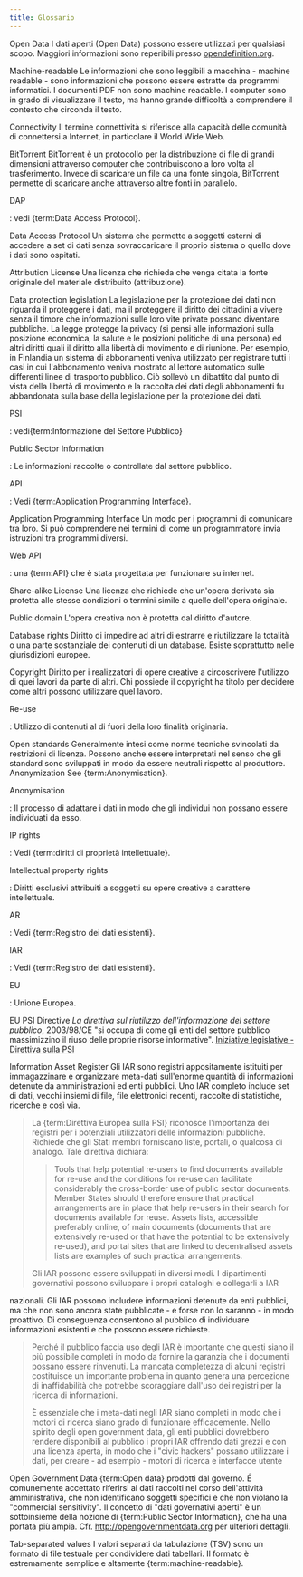```yaml
---
title: Glossario
---
```


Open Data I dati aperti (Open Data) possono essere utilizzati per qualsiasi scopo. Maggiori informazioni sono reperibili presso [opendefinition.org](http://www.opendefinition.org/).

Machine-readable Le informazioni che sono leggibili a macchina - machine readable - sono informazioni che possono essere estratte da programmi informatici. I documenti PDF non sono machine readable. I computer sono in grado di visualizzare il testo, ma hanno grande difficoltà a comprendere il contesto che circonda il testo.

Connectivity Il termine connettività si riferisce alla capacità delle comunità di connettersi a Internet, in particolare il World Wide Web.

BitTorrent BitTorrent è un protocollo per la distribuzione di file di grandi dimensioni attraverso computer che contribuiscono a loro volta al trasferimento. Invece di scaricare un file da una fonte singola, BitTorrent permette di scaricare anche attraverso altre fonti in parallelo.

DAP

:   vedi {term:Data Access Protocol}.

Data Access Protocol Un sistema che permette a soggetti esterni di accedere a set di dati senza sovraccaricare il proprio sistema o quello dove i dati sono ospitati.

Attribution License Una licenza che richieda che venga citata la fonte originale del materiale distribuito (attribuzione).

Data protection legislation La legislazione per la protezione dei dati non riguarda il proteggere i dati, ma il proteggere il diritto dei cittadini a vivere senza il timore che informazioni sulle loro vite private possano diventare pubbliche. La legge protegge la privacy (si pensi alle informazioni sulla posizione economica, la salute e le posizioni politiche di una persona) ed altri diritti quali il diritto alla libertà di movimento e di riunione. Per esempio, in Finlandia un sistema di abbonamenti veniva utilizzato per registrare tutti i casi in cui l'abbonamento veniva mostrato al lettore automatico sulle differenti linee di trasporto pubblico. Ciò sollevò un dibattito dal punto di vista della libertà di movimento e la raccolta dei dati degli abbonamenti fu abbandonata sulla base della legislazione per la protezione dei dati.

PSI

:   vedi{term:Informazione del Settore Pubblico}

Public Sector Information

:   Le informazioni raccolte o controllate dal settore pubblico.

API

:   Vedi {term:Application Programming Interface}.

Application Programming Interface Un modo per i programmi di comunicare tra loro. Si può comprendere nei termini di come un programmatore invia istruzioni tra programmi diversi.

Web API

:   una {term:API} che è stata progettata per funzionare su internet.

Share-alike License Una licenza che richiede che un'opera derivata sia protetta alle stesse condizioni o termini simile a quelle dell'opera originale.

Public domain L'opera creativa non è protetta dal diritto d'autore.

Database rights Diritto di impedire ad altri di estrarre e riutilizzare la totalità o una parte sostanziale dei contenuti di un database. Esiste soprattutto nelle giurisdizioni europee.

Copyright Diritto per i realizzatori di opere creative a circoscrivere l'utilizzo di quei lavori da parte di altri. Chi possiede il copyright ha titolo per decidere come altri possono utilizzare quel lavoro.

Re-use

:   Utilizzo di contenuti al di fuori della loro finalità originaria.

Open standards Generalmente intesi come norme tecniche svincolati da restrizioni di licenza. Possono anche essere interpretati nel senso che gli standard sono sviluppati in modo da essere neutrali rispetto al produttore. Anonymization See {term:Anonymisation}.

Anonymisation

:   Il processo di adattare i dati in modo che gli individui non possano essere individuati da esso.

IP rights

:   Vedi {term:diritti di proprietà intellettuale}.

Intellectual property rights

:   Diritti esclusivi attribuiti a soggetti su opere creative a carattere intellettuale.

AR

:   Vedi {term:Registro dei dati esistenti}.

IAR

:   Vedi {term:Registro dei dati esistenti}.

EU

:   Unione Europea.

EU PSI Directive *La direttiva sul riutilizzo dell'informazione del settore pubblico*, 2003/98/CE "si occupa di come gli enti del settore pubblico massimizzino il riuso delle proprie risorse informative". [Iniziative legislative - Direttiva sulla PSI](http://ec.europa.eu/information_society/policy/psi/actions_eu/policy_actions/index_en.htm)

Information Asset Register Gli IAR sono registri appositamente istituiti per immagazzinare e organizzare meta-dati sull'enorme quantità di informazioni detenute da amministrazioni ed enti pubblici. Uno IAR completo include set di dati, vecchi insiemi di file, file elettronici recenti, raccolte di statistiche, ricerche e così via.

> La {term:Direttiva Europea sulla PSI} riconosce l'importanza dei registri per i potenziali utilizzatori delle informazioni pubbliche. Richiede che gli Stati membri forniscano liste, portali, o qualcosa di analogo. Tale direttiva dichiara:
>
> > Tools that help potential re-users to find documents available for re-use and the conditions for re-use can facilitate considerably the cross-border use of public sector documents. Member States should therefore ensure that practical arrangements are in place that help re-users in their search for documents available for reuse. Assets lists, accessible preferably online, of main documents (documents that are extensively re-used or that have the potential to be extensively re-used), and portal sites that are linked to decentralised assets lists are examples of such practical arrangements.
>
> Gli IAR possono essere sviluppati in diversi modi. I dipartimenti governativi possono sviluppare i propri cataloghi e collegarli a IAR

nazionali. Gli IAR possono includere informazioni detenute da enti pubblici, ma che non sono ancora state pubblicate - e forse non lo saranno - in modo proattivo. Di conseguenza consentono al pubblico di individuare informazioni esistenti e che possono essere richieste.

> Perché il pubblico faccia uso degli IAR è importante che questi siano il più possibile completi in modo da fornire la garanzia che i documenti possano essere rinvenuti. La mancata completezza di alcuni registri costituisce un importante problema in quanto genera una percezione di inaffidabilità che potrebbe scoraggiare dall'uso dei registri per la ricerca di informazioni.
>
> È essenziale che i meta-dati negli IAR siano completi in modo che i motori di ricerca siano grado di funzionare efficacemente. Nello spirito degli open government data, gli enti pubblici dovrebbero rendere disponibili al pubblico i propri IAR offrendo dati grezzi e con una licenza aperta, in modo che i "civic hackers" possano utilizzare i dati, per creare - ad esempio - motori di ricerca e interfacce utente

Open Government Data {term:Open data} prodotti dal governo. É comunemente accettato riferirsi ai dati raccolti nel corso dell'attività amministrativa, che non identificano soggetti specifici e che non violano la "commercial sensitivity". Il concetto di "dati governativi aperti" è un sottoinsieme della nozione di {term:Public Sector Information}, che ha una portata più ampia. Cfr. <http://opengovernmentdata.org> per ulteriori dettagli.

Tab-separated values I valori separati da tabulazione (TSV) sono un formato di file testuale per condividere dati tabellari. Il formato è estremamente semplice e altamente {term:machine-readable}.
